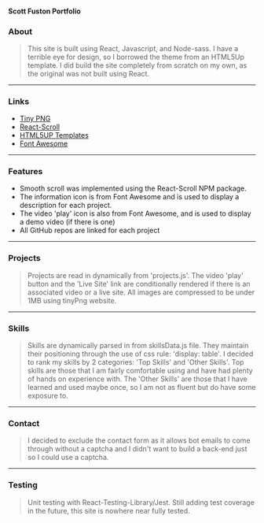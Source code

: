 #### Scott Fuston Portfolio


### About
> This site is built using React, Javascript, and Node-sass.
I have a terrible eye for design, so I borrowed the theme from an HTML5Up template. I did build the site completely from scratch on my own, as the original was not built using React.
---
### Links
- [Tiny PNG](https://tinypng.com/)
- [React-Scroll](https://www.npmjs.com/package/react-scroll)
- [HTML5UP Templates](https://html5up.net/)
- [Font Awesome](https://fontawesome.com/)
---
### Features
- Smooth scroll was implemented using the React-Scroll NPM package. 
- The information icon is from Font Awesome and is used to display a description for each project. 
- The video 'play' icon is also from Font Awesome, and is used to display a demo video (if there is one)
- All GitHub repos are linked for each project
---
### Projects
> Projects are read in dynamically from 'projects.js'. The video 'play' button and the 'Live Site' link are conditionally rendered if there is an associated video or a live site. All images are compressed to be under 1MB using tinyPng website.
---
### Skills
> Skills are dynamically parsed in from skillsData.js file. They maintain their positioning through the use of css rule: 'display: table'.
I decided to rank my skills by 2 categories: 'Top Skills' and 'Other Skills'. Top skills are those that I am fairly comfortable using and have had plenty of hands on experience with. The 'Other Skills' are those that I have learned and used maybe once, so I am not as fluent but do have some exposure to.
---
### Contact
> I decided to exclude the contact form as it allows bot emails to come through without a captcha and I didn't want to build a back-end just so I could use a captcha.
---
### Testing
> Unit testing with React-Testing-Library/Jest. Still adding test coverage in the future, this site is nowhere near fully tested.
